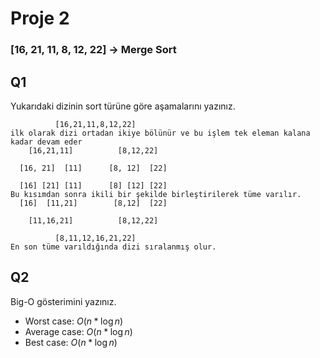 # Proje 2

### [16, 21, 11, 8, 12, 22] -> Merge Sort

## Q1

Yukarıdaki dizinin sort türüne göre aşamalarını yazınız.

```
          [16,21,11,8,12,22]
ilk olarak dizi ortadan ikiye bölünür ve bu işlem tek eleman kalana kadar devam eder
    [16,21,11]          [8,12,22]

  [16, 21]  [11]      [8, 12]  [22]

  [16] [21] [11]      [8] [12] [22]
Bu kısımdan sonra ikili bir şekilde birleştirilerek tüme varılır.
  [16]  [11,21]        [8,12]  [22]

    [11,16,21]          [8,12,22]

          [8,11,12,16,21,22]
En son tüme varıldığında dizi sıralanmış olur.
```

## Q2

Big-O gösterimini yazınız.

- Worst case: $O(n*\log{n})$
- Average case: $O(n*\log{n})$
- Best case: $O(n*\log{n})$
